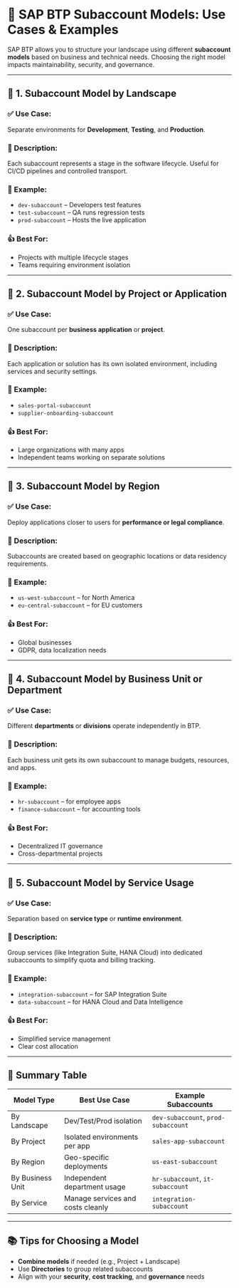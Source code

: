 # 📘 SAP BTP Subaccount Models: Use Cases & Examples

SAP BTP allows you to structure your landscape using different **subaccount models** based on business and technical needs. Choosing the right model impacts maintainability, security, and governance.

---

## 🔹 1. **Subaccount Model by Landscape**

### ✅ Use Case:
Separate environments for **Development**, **Testing**, and **Production**.

### 📌 Description:
Each subaccount represents a stage in the software lifecycle. Useful for CI/CD pipelines and controlled transport.

### 📍 Example:
- `dev-subaccount` – Developers test features
- `test-subaccount` – QA runs regression tests
- `prod-subaccount` – Hosts the live application

### 👍 Best For:
- Projects with multiple lifecycle stages
- Teams requiring environment isolation

---

## 🔹 2. **Subaccount Model by Project or Application**

### ✅ Use Case:
One subaccount per **business application** or **project**.

### 📌 Description:
Each application or solution has its own isolated environment, including services and security settings.

### 📍 Example:
- `sales-portal-subaccount`
- `supplier-onboarding-subaccount`

### 👍 Best For:
- Large organizations with many apps
- Independent teams working on separate solutions

---

## 🔹 3. **Subaccount Model by Region**

### ✅ Use Case:
Deploy applications closer to users for **performance or legal compliance**.

### 📌 Description:
Subaccounts are created based on geographic locations or data residency requirements.

### 📍 Example:
- `us-west-subaccount` – for North America
- `eu-central-subaccount` – for EU customers

### 👍 Best For:
- Global businesses
- GDPR, data localization needs

---

## 🔹 4. **Subaccount Model by Business Unit or Department**

### ✅ Use Case:
Different **departments** or **divisions** operate independently in BTP.

### 📌 Description:
Each business unit gets its own subaccount to manage budgets, resources, and apps.

### 📍 Example:
- `hr-subaccount` – for employee apps
- `finance-subaccount` – for accounting tools

### 👍 Best For:
- Decentralized IT governance
- Cross-departmental projects

---

## 🔹 5. **Subaccount Model by Service Usage**

### ✅ Use Case:
Separation based on **service type** or **runtime environment**.

### 📌 Description:
Group services (like Integration Suite, HANA Cloud) into dedicated subaccounts to simplify quota and billing tracking.

### 📍 Example:
- `integration-subaccount` – for SAP Integration Suite
- `data-subaccount` – for HANA Cloud and Data Intelligence

### 👍 Best For:
- Simplified service management
- Clear cost allocation

---

## 📌 Summary Table

| Model Type           | Best Use Case                              | Example Subaccounts                |
|----------------------|---------------------------------------------|------------------------------------|
| By Landscape         | Dev/Test/Prod isolation                    | `dev-subaccount`, `prod-subaccount` |
| By Project           | Isolated environments per app              | `sales-app-subaccount`             |
| By Region            | Geo-specific deployments                   | `us-east-subaccount`               |
| By Business Unit     | Independent department usage               | `hr-subaccount`, `it-subaccount`   |
| By Service           | Manage services and costs cleanly          | `integration-subaccount`           |

---

## 📚 Tips for Choosing a Model

- **Combine models** if needed (e.g., Project + Landscape)
- Use **Directories** to group related subaccounts
- Align with your **security**, **cost tracking**, and **governance** needs

